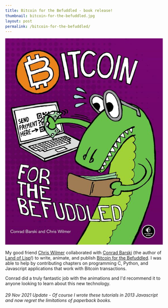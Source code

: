 ```yaml
---
title: Bitcoin for the Befuddled - book release!
thumbnail: bitcoin-for-the-befuddled.jpg
layout: post
permalink: /bitcoin-for-the-befuddled/
---
```


![](/assets/2014-06-24-bitcoin-for-the-befuddled/bitcoin-for-the-befuddled.jpg)

My good friend [Chris Wilmer](https://wilmerlab.github.io/) collaborated with [Conrad Barski](https://www.lisperati.com/) (the author of [Land of Lisp](http://landoflisp.com/)!) to write, animate, and publish [Bitcoin for the Befuddled](https://www.amazon.com/Bitcoin-Befuddled-Conrad-Barski-ebook/dp/B00PYXN5N2). I was able to help by contributing chapters on programming C, Python, and Javascript applications that work with Bitcoin transactions.

Conrad did a truly fantastic job with the animations and I'd recommend it to anyone looking to learn about this new technology. 

###### 29 Nov 2021 Update - Of course I wrote these tutorials in 2013 Javascript and now regret the limitations of paperback books.
